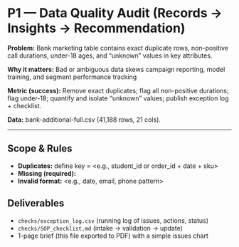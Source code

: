 # P1 — Data Quality Audit (Records → Insights → Recommendation)

**Problem:** Bank marketing table contains exact duplicate rows, non-positive call durations, under-18 ages, and “unknown” values in key attributes.  

**Why it matters:** Bad or ambiguous data skews campaign reporting, model training, and segment performance tracking  

**Metric (success):** Remove exact duplicates; flag all non-positive durations; flag under-18; quantify and isolate “unknown” values; publish exception log + checklist.  

**Data:** bank-additional-full.csv (41,188 rows, 21 cols).  


---

## Scope & Rules
- **Duplicates:** define key = <e.g., student_id or order_id + date + sku>  
- **Missing (required):** <list required fields>  
- **Invalid format:** <e.g., date, email, phone pattern>

## Deliverables
- `checks/exception_log.csv` (running log of issues, actions, status)  
- `checks/SOP_checklist.md` (intake → validation → update)  
- 1-page brief (this file exported to PDF) with a simple issues chart
